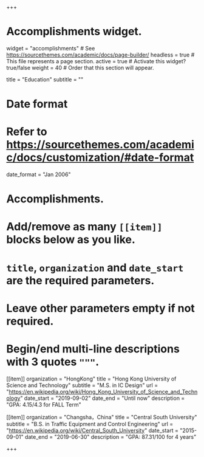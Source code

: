 +++
# Accomplishments widget.
widget = "accomplishments"  # See https://sourcethemes.com/academic/docs/page-builder/
headless = true  # This file represents a page section.
active = true  # Activate this widget? true/false
weight = 40  # Order that this section will appear.

title = "Education"
subtitle = ""

# Date format
#   Refer to https://sourcethemes.com/academic/docs/customization/#date-format
date_format = "Jan 2006"

# Accomplishments.
#   Add/remove as many `[[item]]` blocks below as you like.
#   `title`, `organization` and `date_start` are the required parameters.
#   Leave other parameters empty if not required.
#   Begin/end multi-line descriptions with 3 quotes `"""`.

[[item]]
  organization = "HongKong"
  title = "Hong Kong University of Science and Technology"
  subtitle = "M.S. in IC Design"
  url = "https://en.wikipedia.org/wiki/Hong_Kong_University_of_Science_and_Technology"
  date_start = "2019-09-02"
  date_end = "Until now"
  description = "GPA: 4.15/4.3 for FALL Term"

[[item]]
  organization = "Changsha，China"
  title = "Central South University"
  subtitle = "B.S. in Traffic Equipment and Control Engineering"
  url = "https://en.wikipedia.org/wiki/Central_South_University"
  date_start = "2015-09-01"
  date_end = "2019-06-30"
  description = "GPA: 87.31/100 for 4 years"
  

+++
